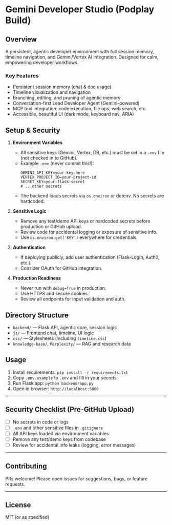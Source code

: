 # Gemini Developer Studio (Podplay Build)

## Overview
A persistent, agentic developer environment with full session memory, timeline navigation, and Gemini/Vertex AI integration. Designed for calm, empowering developer workflows.

### Key Features
- Persistent session memory (chat & doc usage)
- Timeline visualization and navigation
- Branching, editing, and pruning of agentic memory
- Conversation-first Lead Developer Agent (Gemini-powered)
- MCP tool integration: code execution, file ops, web search, etc.
- Accessible, beautiful UI (dark mode, keyboard nav, ARIA)

## Setup & Security

1. **Environment Variables**
   - All sensitive keys (Gemini, Vertex, DB, etc.) must be set in a `.env` file (not checked in to GitHub).
   - Example `.env` (never commit this!):
     ```env
     GEMINI_API_KEY=your-key-here
     VERTEX_PROJECT_ID=your-project-id
     SECRET_KEY=your-flask-secret
     # ...other secrets
     ```
   - The backend loads secrets via `os.environ` or dotenv. No secrets are hardcoded.

2. **Sensitive Logic**
   - Remove any test/demo API keys or hardcoded secrets before production or GitHub upload.
   - Review code for accidental logging or exposure of sensitive info.
   - Use `os.environ.get('KEY')` everywhere for credentials.

3. **Authentication**
   - If deploying publicly, add user authentication (Flask-Login, Auth0, etc.).
   - Consider OAuth for GitHub integration.

4. **Production Readiness**
   - Never run with `debug=True` in production.
   - Use HTTPS and secure cookies.
   - Review all endpoints for input validation and auth.

## Directory Structure

- `backend/` — Flask API, agentic core, session logic
- `js/` — Frontend chat, timeline, UI logic
- `css/` — Stylesheets (including `timeline.css`)
- `knowledge-base/`, `Perplexity/` — RAG and research data

## Usage
1. Install requirements: `pip install -r requirements.txt`
2. Copy `.env.example` to `.env` and fill in your secrets
3. Run Flask app: `python backend/app.py`
4. Open in browser: `http://localhost:5000`

---

## Security Checklist (Pre-GitHub Upload)
- [ ] No secrets in code or logs
- [ ] `.env` and other sensitive files in `.gitignore`
- [ ] All API keys loaded via environment variables
- [ ] Remove any test/demo keys from codebase
- [ ] Review for accidental info leaks (logging, error messages)

---

## Contributing
PRs welcome! Please open issues for suggestions, bugs, or feature requests.

---

## License
MIT (or as specified)
